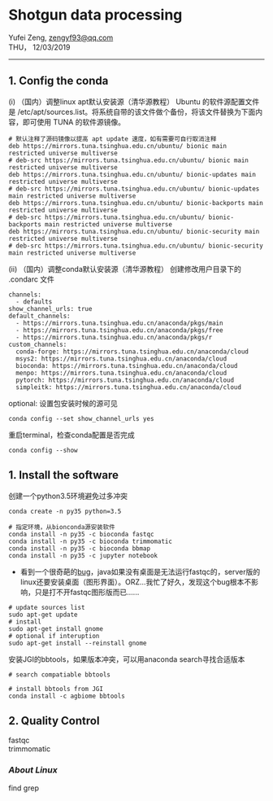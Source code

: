 
# Shotgun data processing
Yufei Zeng, zengyf93@qq.com  
THU， 12/03/2019

-----
## 1. Config the conda
(i) （国内）调整linux apt默认安装源（清华源教程）
Ubuntu 的软件源配置文件是 /etc/apt/sources.list。将系统自带的该文件做个备份，将该文件替换为下面内容，即可使用 TUNA 的软件源镜像。
```
# 默认注释了源码镜像以提高 apt update 速度，如有需要可自行取消注释
deb https://mirrors.tuna.tsinghua.edu.cn/ubuntu/ bionic main restricted universe multiverse
# deb-src https://mirrors.tuna.tsinghua.edu.cn/ubuntu/ bionic main restricted universe multiverse
deb https://mirrors.tuna.tsinghua.edu.cn/ubuntu/ bionic-updates main restricted universe multiverse
# deb-src https://mirrors.tuna.tsinghua.edu.cn/ubuntu/ bionic-updates main restricted universe multiverse
deb https://mirrors.tuna.tsinghua.edu.cn/ubuntu/ bionic-backports main restricted universe multiverse
# deb-src https://mirrors.tuna.tsinghua.edu.cn/ubuntu/ bionic-backports main restricted universe multiverse
deb https://mirrors.tuna.tsinghua.edu.cn/ubuntu/ bionic-security main restricted universe multiverse
# deb-src https://mirrors.tuna.tsinghua.edu.cn/ubuntu/ bionic-security main restricted universe multiverse
```
(ii) （国内）调整conda默认安装源（清华源教程）
创建修改用户目录下的 .condarc 文件
```
channels:
  - defaults
show_channel_urls: true
default_channels:
  - https://mirrors.tuna.tsinghua.edu.cn/anaconda/pkgs/main
  - https://mirrors.tuna.tsinghua.edu.cn/anaconda/pkgs/free
  - https://mirrors.tuna.tsinghua.edu.cn/anaconda/pkgs/r
custom_channels:
  conda-forge: https://mirrors.tuna.tsinghua.edu.cn/anaconda/cloud
  msys2: https://mirrors.tuna.tsinghua.edu.cn/anaconda/cloud
  bioconda: https://mirrors.tuna.tsinghua.edu.cn/anaconda/cloud
  menpo: https://mirrors.tuna.tsinghua.edu.cn/anaconda/cloud
  pytorch: https://mirrors.tuna.tsinghua.edu.cn/anaconda/cloud
  simpleitk: https://mirrors.tuna.tsinghua.edu.cn/anaconda/cloud
```
optional: 设置包安装时候的源可见
```
conda config --set show_channel_urls yes
```
重启terminal，检查conda配置是否完成
```
conda config --show
```


## 1. Install the software
创建一个python3.5环境避免过多冲突
```
conda create -n py35 python=3.5
```

```
# 指定环境，从bionconda源安装软件
conda install -n py35 -c bioconda fastqc
conda install -n py35 -c bioconda trimmomatic
conda install -n py35 -c bioconda bbmap
conda install -n py35 -c jupyter notebook
```
* 看到一个很奇葩的[bug](http://www.mamicode.com/info-detail-2272598.html)，java如果没有桌面是无法运行fastqc的，server版的linux还要安装桌面（图形界面）。ORZ...我忙了好久，发现这个bug根本不影响，只是打不开fastqc图形版而已......
```
# update sources list
sudo apt-get update
# install
sudo apt-get install gnome
# optional if interuption
sudo apt-get install --reinstall gnome
```
安装JGI的bbtools，如果版本冲突，可以用anaconda search寻找合适版本
```
# search compatiable bbtools  

# install bbtools from JGI
conda install -c agbiome bbtools
```
## 2. Quality Control
fastqc  
trimmomatic  


### *About Linux*
find
grep
